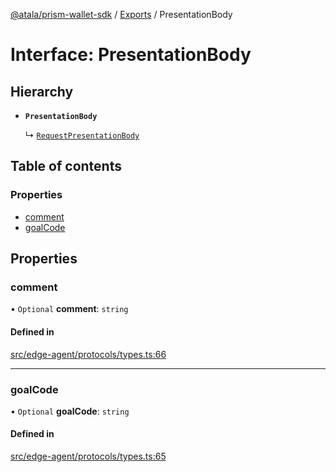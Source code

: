 [@atala/prism-wallet-sdk](../README.md) / [Exports](../modules.md) / PresentationBody

# Interface: PresentationBody

## Hierarchy

- **`PresentationBody`**

  ↳ [`RequestPresentationBody`](RequestPresentationBody.md)

## Table of contents

### Properties

- [comment](PresentationBody.md#comment)
- [goalCode](PresentationBody.md#goalcode)

## Properties

### comment

• `Optional` **comment**: `string`

#### Defined in

[src/edge-agent/protocols/types.ts:66](https://github.com/hyperledger/identus-edge-agent-sdk-ts/blob/2cdbf1ede368164be3dd56f3e362e76e94d48b48/src/edge-agent/protocols/types.ts#L66)

___

### goalCode

• `Optional` **goalCode**: `string`

#### Defined in

[src/edge-agent/protocols/types.ts:65](https://github.com/hyperledger/identus-edge-agent-sdk-ts/blob/2cdbf1ede368164be3dd56f3e362e76e94d48b48/src/edge-agent/protocols/types.ts#L65)
